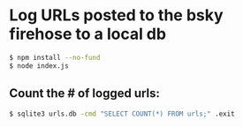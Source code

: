 # Log URLs posted to the bsky firehose to a local db

```bash
$ npm install --no-fund
$ node index.js
```

## Count the # of logged urls:

```bash
$ sqlite3 urls.db -cmd "SELECT COUNT(*) FROM urls;" .exit
```